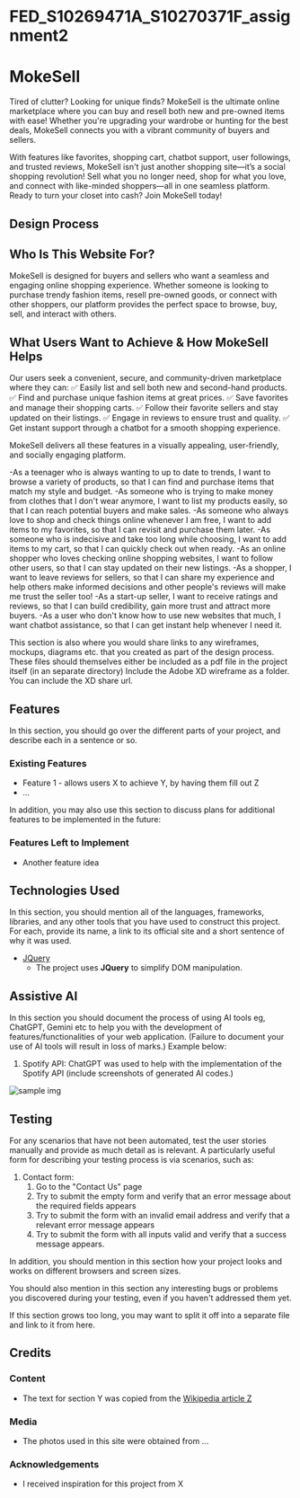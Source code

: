 # FED_S10269471A_S10270371F_assignment2

# MokeSell

Tired of clutter? Looking for unique finds? MokeSell is the ultimate online marketplace where you can buy and resell both new and pre-owned items with ease! Whether you're upgrading your wardrobe or hunting for the best deals, MokeSell connects you with a vibrant community of buyers and sellers.

With features like favorites, shopping cart, chatbot support, user followings, and trusted reviews, MokeSell isn't just another shopping site—it’s a social shopping revolution! Sell what you no longer need, shop for what you love, and connect with like-minded shoppers—all in one seamless platform. Ready to turn your closet into cash? Join MokeSell today! 
 
## Design Process
## Who Is This Website For?

MokeSell is designed for buyers and sellers who want a seamless and engaging online shopping experience. Whether someone is looking to purchase trendy fashion items, resell pre-owned goods, or connect with other shoppers, our platform provides the perfect space to browse, buy, sell, and interact with others.
## What Users Want to Achieve & How MokeSell Helps

Our users seek a convenient, secure, and community-driven marketplace where they can:
✅ Easily list and sell both new and second-hand products.
✅ Find and purchase unique fashion items at great prices.
✅ Save favorites and manage their shopping carts.
✅ Follow their favorite sellers and stay updated on their listings.
✅ Engage in reviews to ensure trust and quality.
✅ Get instant support through a chatbot for a smooth shopping experience.

MokeSell delivers all these features in a visually appealing, user-friendly, and socially engaging platform.

-As a teenager who is always wanting to up to date to trends, I want to browse a variety of products, so that I can find and purchase items that match my style and budget.
-As someone who is trying to make money from clothes that I don't wear anymore, I want to list my products easily, so that I can reach potential buyers and make sales.
-As someone who always love to shop and check things online whenever I am free, I want to add items to my favorites, so that I can revisit and purchase them later.
-As someone who is indecisive and take too long while choosing, I want to add items to my cart, so that I can quickly check out when ready.
-As an online shopper who loves checking online shopping websites, I want to follow other users, so that I can stay updated on their new listings.
-As a shopper, I want to leave reviews for sellers, so that I can share my experience and help others make informed decisions and other people's reviews will make me trust the seller too!
-As a start-up seller, I want to receive ratings and reviews, so that I can build credibility, gain more trust and attract more buyers.
-As a user who don't know how to use new websites that much, I want chatbot assistance, so that I can get instant help whenever I need it.

This section is also where you would share links to any wireframes, mockups, diagrams etc. that you created as part of the design process. 
These files should themselves either be included as a pdf file in the project itself (in an separate directory)
Include the Adobe XD wireframe as a folder. You can include the XD share url. 

## Features

In this section, you should go over the different parts of your project, and describe each in a sentence or so.
 
### Existing Features
- Feature 1 - allows users X to achieve Y, by having them fill out Z
- ...

In addition, you may also use this section to discuss plans for additional features to be implemented in the future:

### Features Left to Implement
- Another feature idea

## Technologies Used

In this section, you should mention all of the languages, frameworks, libraries, and any other tools that you have used to construct this project. For each, provide its name, a link to its official site and a short sentence of why it was used.

- [JQuery](https://jquery.com)
    - The project uses **JQuery** to simplify DOM manipulation.


## Assistive AI

In this section you should document the process of using AI tools eg, ChatGPT, Gemini etc to help you with the development of features/functionalities of your web application. (Failure to document your use of AI tools will result in loss of marks.) Example below:

1. Spotify API:
ChatGPT was used to help with the implementation of the Spotify API (include screenshots of generated AI codes.)


![sample img](readme_img/sample.JPG)

## Testing

For any scenarios that have not been automated, test the user stories manually and provide as much detail as is relevant. A particularly useful form for describing your testing process is via scenarios, such as:

1. Contact form:
    1. Go to the "Contact Us" page
    2. Try to submit the empty form and verify that an error message about the required fields appears
    3. Try to submit the form with an invalid email address and verify that a relevant error message appears
    4. Try to submit the form with all inputs valid and verify that a success message appears.

In addition, you should mention in this section how your project looks and works on different browsers and screen sizes.

You should also mention in this section any interesting bugs or problems you discovered during your testing, even if you haven't addressed them yet.

If this section grows too long, you may want to split it off into a separate file and link to it from here.

## Credits

### Content
- The text for section Y was copied from the [Wikipedia article Z](https://en.wikipedia.org/wiki/Z)

### Media
- The photos used in this site were obtained from ...

### Acknowledgements

- I received inspiration for this project from X
